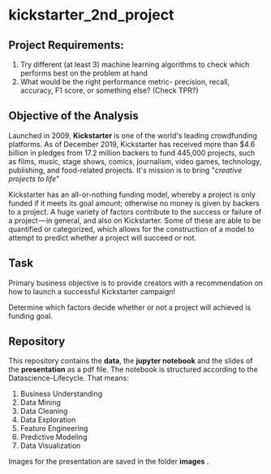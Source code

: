 # kickstarter_2nd_project

## Project Requirements:
1. Try different (at least 3) machine learning algorithms to check which performs best on the problem at hand
2. What would be the right performance metric- precision, recall, accuracy, F1 score, or something else? (Check TPR?)


## Objective of the Analysis 
Launched in 2009, **Kickstarter** is one of the world's leading crowdfunding platforms. As of December 2019, Kickstarter has received more than $4.6 billion in pledges from 17.2 million backers to fund 445,000 projects, such as films, music, stage shows, comics, journalism, video games, technology, publishing, and food-related projects. It's mission is to bring "*creative projects to life*"

Kickstarter has an all-or-nothing funding model, whereby a project is only funded if it meets its goal amount; otherwise no money is given by backers to a project.
A huge variety of factors contribute to the success or failure of a project — in general, and also on Kickstarter. Some of these are able to be quantified or categorized, which allows for the construction of a model to attempt to predict whether a project will succeed or not.

## Task
Primary business objective is to provide creators with a recommendation on how to launch a successful Kickstarter campaign!

Determine which factors decide whether or not a project will achieved is funding goal.

## Repository

This repository contains the **data**, the **jupyter notebook** and the slides of the **presentation** as a pdf file.
The notebook is structured according to the Datascience-Lifecycle. That means:
1. Business Understanding
2. Data Mining
3. Data Cleaning
4. Data Exploration
5. Feature Engineering
6. Predictive Modeling
7. Data Visualization


Images for the presentation are  saved in the folder **images** .

